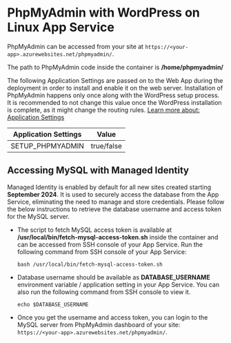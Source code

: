 # PhpMyAdmin with WordPress on Linux App Service

PhpMyAdmin can be accessed from your site at `https://<your-app>.azurewebsites.net/phpmyadmin/`. <br>

The path to PhpMyAdmin code inside the container is **/home/phpmyadmin/**

The following Application Settings are passed on to the Web App during the deployment in order to install and enable it on the web server. Installation of PhpMyAdmin happens only once along with the WordPress setup process. It is recommended to not change this value once the WordPress installation is complete, as it might change the routing rules. [Learn more about: Application Settings](./wordpress_application_settings.md)

|Application Settings| Value     |
|--------------------|-----------|
|SETUP_PHPMYADMIN    | true/false|



## Accessing MySQL with Managed Identity

Managed Identity is enabled by default for all new sites created starting **September 2024**. It is used to securely access the database from the App Service, eliminating the need to manage and store credentials. Please follow the below instructions to retrieve the database username and access token for the MySQL server.

- The script to fetch MySQL access token is available at **/usr/local/bin/fetch-mysql-access-token.sh** inside the container and can be accessed from SSH console of your App Service. Run the following command from SSH console of your App Service:
    ```
    bash /usr/local/bin/fetch-mysql-access-token.sh
    ```
- Database username should be available as **DATABASE_USERNAME** environment variable / application setting in your App Service. You can also run the following command from SSH console to view it.
    ```
    echo $DATABASE_USERNAME
    ```
- Once you get the username and access token, you can login to the MySQL server from PhpMyAdmin dashboard of your site: `https://<your-app>.azurewebsites.net/phpmyadmin/`. 
